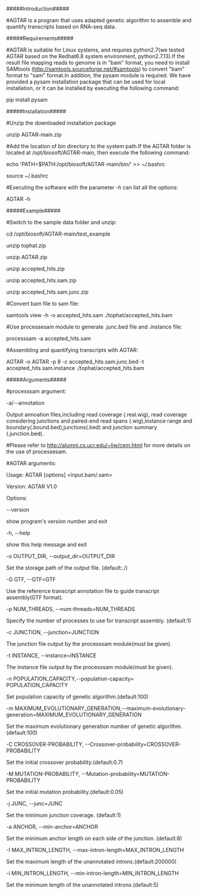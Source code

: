 #####Introduction#####

#AGTAR is a program that uses adapted genetic algorithm to assemble and quantify transcripts based on RNA-seq data.

#####Requirements#####

#AGTAR is suitable for Linux systems, and requires python2.7(we tested AGTAR based on the Redhat6.8 system environment, python2.7.13).If the result file mapping reads to genome is in "bam" format, you need to install SAMtools (http://samtools.sourceforge.net/#samtools) to convert "bam" format to "sam" format.In addition, the pysam module is required. We have provided a pysam installation package that can be used for local installation, or it can be installed by executing the following command:

pip install pysam

#####Installation#####

#Unzip the downloaded installation package

unzip AGTAR-main.zip

#Add the location of bin directory to the system path.If the AGTAR folder is located at /opt/biosoft/AGTAR-main, then execute the following command:

echo 'PATH=$PATH:/opt/biosoft/AGTAR-main/bin/' >> ~/.bashrc

source ~/.bashrc

#Executing the software with the parameter -h can list all the options:

AGTAR -h

#####Example#####

#Switch to the sample data folder and unzip:

cd /opt/biosoft/AGTAR-main/test_example

unzip tophat.zip 

unzip AGTAR.zip 

unzip accepted_hits.zip

unzip accepted_hits.sam.zip

unzip accepted_hits.sam.junc.zip

#Convert bam file to sam file:

samtools view -h -o accepted_hits.sam  ./tophat/accepted_hits.bam

#Use processesam module to generate .junc.bed file and .instance file:

processsam  -a accepted_hits.sam

#Assembling and quantifying transcripts with AGTAR:

AGTAR  -o AGTAR -p 8  -c accepted_hits.sam.junc.bed -t accepted_hits.sam.instance ./tophat/accepted_hits.bam

#####Arguments#####

#processsam argument:

-a/--annotation    

Output annoation files,including read coverage (.real.wig), read coverage considering junctions and paired-end read spans (.wig),instance range and boundary(.bound.bed),junctions(.bed) and junction summary (.junction.bed).

#Please refer to http://alumni.cs.ucr.edu/~liw/cem.html for more details on the use of processesam.

 

#AGTAR arguments:

Usage: AGTAR [options] <input.bam/.sam>

Version: AGTAR V1.0

Options:

--version					

show program's version number and exit

-h, --help				

show this help message and exit

-o OUTPUT_DIR, --output_dir=OUTPUT_DIR    

Set the storage path of the output file. (default:./)

-G GTF, --GTF=GTF                        

Use the reference transcript annotation file to guide transcript assembly(GTF format).

-p NUM_THREADS, --num-threads=NUM_THREADS

Specify the number of processes to use for transcript assembly. (default:1)

-c JUNCTION, --junction=JUNCTION

The junction file output by the processsam module(must be given).

-t INSTANCE, --instance=INSTANCE
    
The instance file output by the processsam module(must be given).

-n POPULATION_CAPACITY,--population-capacity= POPULATION_CAPACITY 
    
Set population capacity of genetic algorithm.(default:100)

-m MAXIMUM_EVOLUTIONARY_GENERATION,--maximum-evolutionary-generation=MAXIMUM_EVOLUTIONARY_GENERATION

Set the maximum evolutionary generation number of genetic algorithm.(default:100)

-C CROSSOVER-PROBABILITY, --Crossover-probability=CROSSOVER-PROBABILITY
   
Set the initial crossover probability.(default:0.7)

-M MUTATION-PROBABILITY, --Mutation-probability=MUTATION-PROBABILITY
   
Set the initial mutation probability.(default:0.05)

-j JUNC, --junc=JUNC                   
    
Set the minimum junction coverage. (default:1)

-a ANCHOR, --min-anchor=ANCHOR
   
Set the minimum anchor length on each side of the junction. (default:8)

-I MAX_INTRON_LENGTH, --max-intron-length=MAX_INTRON_LENGTH
   
Set the maximum length of the unannotated introns.(default:200000)

-i MIN_INTRON_LENGTH, --min-intron-length=MIN_INTRON_LENGTH
   
Set the minimum length of the unannotated introns.(default:5)





